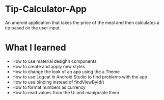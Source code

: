 # Tip-Calculator-App
An android application that takes the price of the meal and then calculates a tip based on the user input.

# What I learned
* How to use material desighn components
* How to create and apply new styles
* How to change the look of an app using the a Theme
* How to use Logcat in Android Studio to find problems with the app
* How to use binding instead of findViewById()
* How to format numbers as currency
* How to read values from the UI and manipulate them
